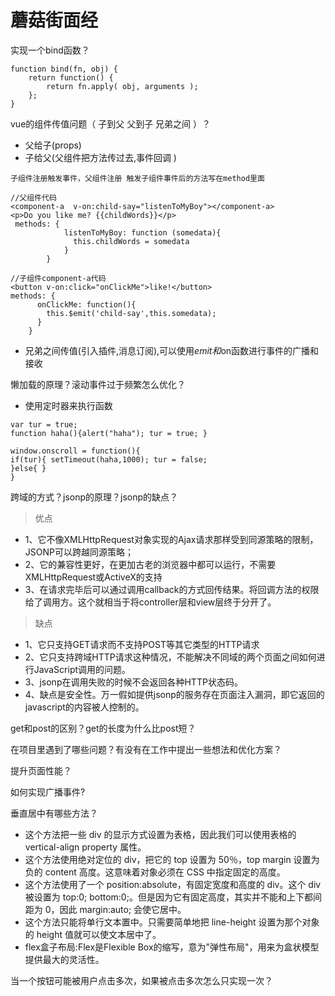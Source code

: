 蘑菇街面经
====
实现一个bind函数？
````
function bind(fn, obj) {
    return function() {
        return fn.apply( obj, arguments );
    };
} 
````
vue的组件传值问题（ 子到父 父到子 兄弟之间 ）？
* 父给子(props)
* 子给父(父组件把方法传过去,事件回调 )
````
子组件注册触发事件，父组件注册 触发子组件事件后的方法写在method里面

//父组件代码
<component-a  v-on:child-say="listenToMyBoy"></component-a>
<p>Do you like me? {{childWords}}</p>
 methods: {
            listenToMyBoy: function (somedata){
              this.childWords = somedata
            }
        }
        
//子组件component-a代码
<button v-on:click="onClickMe">like!</button>
methods: {
      onClickMe: function(){
        this.$emit('child-say',this.somedata);
      }
    }
````
* 兄弟之间传值(引入插件,消息订阅),可以使用$emit和$on函数进行事件的广播和接收

懒加载的原理？滚动事件过于频繁怎么优化？
* 使用定时器来执行函数
````
var tur = true; 
function haha(){alert("haha"); tur = true; } 

window.onscroll = function(){ 
if(tur){ setTimeout(haha,1000); tur = false; 
}else{ } 
} 
````

跨域的方式？jsonp的原理？jsonp的缺点？
>优点
* 1、它不像XMLHttpRequest对象实现的Ajax请求那样受到同源策略的限制，JSONP可以跨越同源策略；
* 2、它的兼容性更好，在更加古老的浏览器中都可以运行，不需要XMLHttpRequest或ActiveX的支持
* 3、在请求完毕后可以通过调用callback的方式回传结果。将回调方法的权限给了调用方。这个就相当于将controller层和view层终于分开了。
>缺点
* 1、它只支持GET请求而不支持POST等其它类型的HTTP请求
* 2、它只支持跨域HTTP请求这种情况，不能解决不同域的两个页面之间如何进行JavaScript调用的问题。
* 3、jsonp在调用失败的时候不会返回各种HTTP状态码。
* 4、缺点是安全性。万一假如提供jsonp的服务存在页面注入漏洞，即它返回的javascript的内容被人控制的。

get和post的区别？get的长度为什么比post短？

在项目里遇到了哪些问题？有没有在工作中提出一些想法和优化方案？

提升页面性能？

如何实现广播事件?

垂直居中有哪些方法？
* 这个方法把一些 div 的显示方式设置为表格，因此我们可以使用表格的 vertical-align property 属性。
* 这个方法使用绝对定位的 div，把它的 top 设置为 50％，top margin 设置为负的 content 高度。这意味着对象必须在 CSS 中指定固定的高度。
* 这个方法使用了一个 position:absolute，有固定宽度和高度的 div。这个 div 被设置为 top:0; bottom:0;。但是因为它有固定高度，其实并不能和上下都间距为 0，因此 margin:auto; 会使它居中。
* 这个方法只能将单行文本置中。只需要简单地把 line-height 设置为那个对象的 height 值就可以使文本居中了。
* flex盒子布局:Flex是Flexible Box的缩写，意为"弹性布局"，用来为盒状模型提供最大的灵活性。

当一个按钮可能被用户点击多次，如果被点击多次怎么只实现一次？